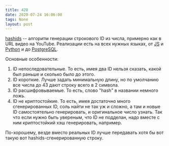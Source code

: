 ```yaml
---
title: 428
date: 2020-07-24 16:06:00
tags: None
layout: post
---
```


[hashids](https://hashids.org/) -- алгоритм генерации строкового ID из числа, примерно как в URL видео на YouTube. Реализации есть на всех нужных языках, от [JS](https://github.com/niieani/hashids.js) и [Python](https://github.com/davidaurelio/hashids-python) и до [PostgreSQL](https://github.com/iCyberon/pg_hashids).

Основные особенности:

1. ID непоследовательные. То есть, имея два ID нельзя сказать, какой был раньше и сколько было до этого.
2. ID короткие. Лучше задать минимальную длину, но по умолчанию все числа до 43 дают строку всего в 2 символа.
3. ID расшифровываемые. То есть, слово "hash" в названии немного ложь.
4. ID не криптостойкие. То есть, имея достаточно много сгенерированных ID, соль найти не так уж и сложно, а там и новые ID самостоятельно генерировать, и оригинальное число узнать. Так что если нужно быть увереным, что ID не подделан, надо вместе с ним криптостойкий хэш генерировать, например.

По-хорошему, везде вместо реальных ID лучше передавать хотя бы вот такую вот hashids-сгенерированную строку.
